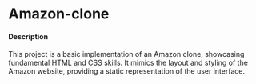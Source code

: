 # Amazon-clone

<h4>Description</h4>
<p></p>This project is a basic implementation of an Amazon clone, showcasing fundamental HTML and CSS skills. It mimics the layout and styling of the Amazon website, providing a static representation of the user interface.</p>
